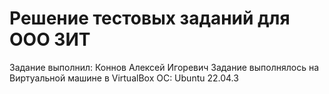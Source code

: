 # Решение тестовых заданий для ООО ЗИТ


Задание выполнил: Коннов Алексей Игоревич
Задание выполнялось на Виртуальной машине в VirtualBox
ОС: Ubuntu 22.04.3
